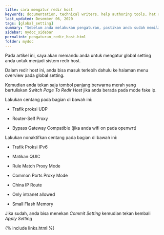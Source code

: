 ```yaml
---
title: cara mengatur redir host
keywords: documentation, technical writers, help authoring tools, hat replacements
last_updated: Desember 06, 2020
tags: [global_setting]
summary: "Sebelum anda melakukan pengaturan, pastikan anda sudah memiliki sebuah konfigurasi."
sidebar: mydoc_sidebar
permalink: pengaturan_redir_host.html
folder: mydoc
---
```


Pada artikel ini, saya akan memandu anda untuk mengatur global setting anda untuk menjadi sistem redir host.

Dalam redir host ini, anda bisa masuk terlebih dahulu ke halaman menu overview pada global setting.

Kemudian anda tekan saja tombol panjang berwarna merah yang bertuliskan *Switch Page To Redir Host* jika anda berada pada mode fake ip.

Lakukan centang pada bagian di bawah ini:

- Trafik proksi UDP

- Router-Self Proxy

- Bypass Gateway Compatible (jika anda wifi on pada openwrt)

Lakukan nonaktifkan centang pada bagian di bawah ini:

- Trafik Proksi IPv6

- Matikan QUIC

- Rule Match Proxy Mode

- Common Ports Proxy Mode

- China IP Route

- Only intranet allowed

- Small Flash Memory

Jika sudah, anda bisa menekan *Commit Setting* kemudian tekan kembali *Apply Setting*

{% include links.html %}
